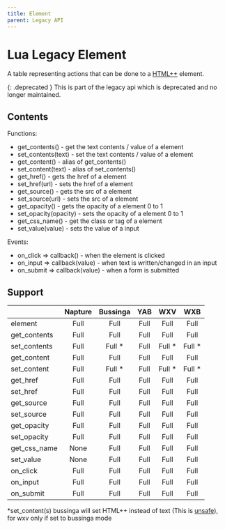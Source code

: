 ```yaml
---
title: Element
parent: Legacy API
---
```


# Lua Legacy Element

A table representing actions that can be done to a [HTML++](../../htmlpp/index.md) element.

{: .deprecated }
This is part of the legacy api which is deprecated and no longer maintained.

## Contents

Functions:

- get_contents() - get the text contents / value of a element
- set_contents(text) - set the text contents / value of a element
- get_content() - alias of get_contents()
- set_content(text) - alias of set_contents()
- get_href() - gets the href of a element
- set_href(url) - sets the href of a element
- get_source() - gets the src of a element
- set_source(url) - sets the src of a element
- get_opacity() - gets the opacity of a element 0 to 1
- set_opacity(opacity) - sets the opacity of a element 0 to 1
- get_css_name() - get the class or tag of a element
- set_value(value) - sets the value of a input

Events:

- on_click => callback() - when the element is clicked
- on_input => callback(value) - when text is written/changed in an input
- on_submit => callback(value) - when a form is submitted

## Support

|              | Napture | Bussinga | YAB  | WXV    | WXB    |
| ------------ | :-----: | :------: | :--: | :----: | :----: |
| element      | Full    | Full     | Full | Full   | Full   |
| get_contents | Full    | Full     | Full | Full   | Full   |
| set_contents | Full    | Full *   | Full | Full * | Full * |
| get_content  | Full    | Full     | Full | Full   | Full   |
| set_content  | Full    | Full *   | Full | Full * | Full * |
| get_href     | Full    | Full     | Full | Full   | Full   |
| set_href     | Full    | Full     | Full | Full   | Full   |
| get_source   | Full    | Full     | Full | Full   | Full   |
| set_source   | Full    | Full     | Full | Full   | Full   |
| get_opacity  | Full    | Full     | Full | Full   | Full   |
| set_opacity  | Full    | Full     | Full | Full   | Full   |
| get_css_name | None    | Full     | Full | Full   | Full   |
| set_value    | None    | Full     | Full | Full   | Full   |
| on_click     | Full    | Full     | Full | Full   | Full   |
| on_input     | Full    | Full     | Full | Full   | Full   |
| on_submit    | Full    | Full     | Full | Full   | Full   |

*set_content(s) bussinga will set HTML++ instead of text (This is [unsafe](https://github.com/inventionpro/Bussinga-attack)), for wxv only if set to bussinga mode
